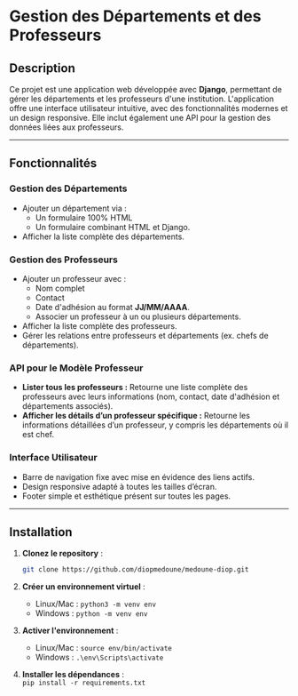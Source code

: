 # Gestion des Départements et des Professeurs

## Description

Ce projet est une application web développée avec **Django**, permettant de gérer les départements et les professeurs d'une institution. L'application offre une interface utilisateur intuitive, avec des fonctionnalités modernes et un design responsive. Elle inclut également une API pour la gestion des données liées aux professeurs.

---

## Fonctionnalités

### Gestion des Départements
- Ajouter un département via :
  - Un formulaire 100% HTML
  - Un formulaire combinant HTML et Django.
- Afficher la liste complète des départements.

### Gestion des Professeurs
- Ajouter un professeur avec :
  - Nom complet
  - Contact
  - Date d'adhésion au format **JJ/MM/AAAA**.
  - Associer un professeur à un ou plusieurs départements.
- Afficher la liste complète des professeurs.
- Gérer les relations entre professeurs et départements (ex. chefs de départements).

### API pour le Modèle Professeur
- **Lister tous les professeurs :** Retourne une liste complète des professeurs avec leurs informations (nom, contact, date d'adhésion et départements associés).
- **Afficher les détails d’un professeur spécifique :** Retourne les informations détaillées d’un professeur, y compris les départements où il est chef.

### Interface Utilisateur
- Barre de navigation fixe avec mise en évidence des liens actifs.
- Design responsive adapté à toutes les tailles d’écran.
- Footer simple et esthétique présent sur toutes les pages.

---

## Installation

1. **Clonez le repository** :
   ```bash
   git clone https://github.com/diopmedoune/medoune-diop.git

2. **Créer un environnement virtuel** :  
   - Linux/Mac : `python3 -m venv env`  
   - Windows : `python -m venv env`

3. **Activer l'environnement** :  
   - Linux/Mac : `source env/bin/activate`  
   - Windows : `.\env\Scripts\activate`

4. **Installer les dépendances** :  
   `pip install -r requirements.txt`

